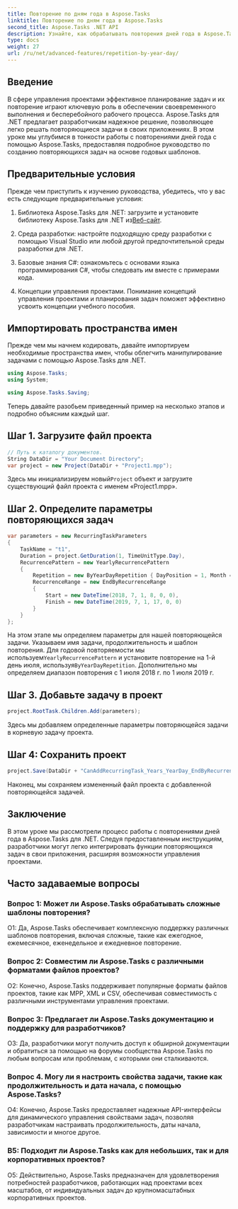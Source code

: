 ```yaml
---
title: Повторение по дням года в Aspose.Tasks
linktitle: Повторение по дням года в Aspose.Tasks
second_title: Aspose.Tasks .NET API
description: Узнайте, как обрабатывать повторения дней года в Aspose.Tasks для .NET, чтобы эффективно оптимизировать управление повторяющимися задачами.
type: docs
weight: 27
url: /ru/net/advanced-features/repetition-by-year-day/
---
```

## Введение

В сфере управления проектами эффективное планирование задач и их повторение играют ключевую роль в обеспечении своевременного выполнения и бесперебойного рабочего процесса. Aspose.Tasks для .NET предлагает разработчикам надежное решение, позволяющее легко решать повторяющиеся задачи в своих приложениях. В этом уроке мы углубимся в тонкости работы с повторениями дней года с помощью Aspose.Tasks, предоставляя подробное руководство по созданию повторяющихся задач на основе годовых шаблонов.

## Предварительные условия

Прежде чем приступить к изучению руководства, убедитесь, что у вас есть следующие предварительные условия:

1.  Библиотека Aspose.Tasks для .NET: загрузите и установите библиотеку Aspose.Tasks для .NET из[Веб-сайт](https://releases.aspose.com/tasks/net/).
   
2. Среда разработки: настройте подходящую среду разработки с помощью Visual Studio или любой другой предпочтительной среды разработки для .NET.

3. Базовые знания C#: ознакомьтесь с основами языка программирования C#, чтобы следовать им вместе с примерами кода.

4. Концепции управления проектами. Понимание концепций управления проектами и планирования задач поможет эффективно усвоить концепции учебного пособия.

## Импортировать пространства имен

Прежде чем мы начнем кодировать, давайте импортируем необходимые пространства имен, чтобы облегчить манипулирование задачами с помощью Aspose.Tasks для .NET.

```csharp
using Aspose.Tasks;
using System;

using Aspose.Tasks.Saving;

```

Теперь давайте разобьем приведенный пример на несколько этапов и подробно объясним каждый шаг.

## Шаг 1. Загрузите файл проекта

```csharp
// Путь к каталогу документов.
String DataDir = "Your Document Directory";
var project = new Project(DataDir + "Project1.mpp");
```

 Здесь мы инициализируем новый`Project` объект и загрузите существующий файл проекта с именем «Project1.mpp».

## Шаг 2. Определите параметры повторяющихся задач

```csharp
var parameters = new RecurringTaskParameters
{
    TaskName = "t1",
    Duration = project.GetDuration(1, TimeUnitType.Day),
    RecurrencePattern = new YearlyRecurrencePattern
    {
        Repetition = new ByYearDayRepetition { DayPosition = 1, Month = Month.July },
        RecurrenceRange = new EndByRecurrenceRange
        {
            Start = new DateTime(2018, 7, 1, 8, 0, 0),
            Finish = new DateTime(2019, 7, 1, 17, 0, 0)
        }
    }
};
```

 На этом этапе мы определяем параметры для нашей повторяющейся задачи. Указываем имя задачи, продолжительность и шаблон повторения. Для годовой повторяемости мы используем`YearlyRecurrencePattern` и установите повторение на 1-й день июля, используя`ByYearDayRepetition`. Дополнительно мы определяем диапазон повторения с 1 июля 2018 г. по 1 июля 2019 г.

## Шаг 3. Добавьте задачу в проект

```csharp
project.RootTask.Children.Add(parameters);
```

Здесь мы добавляем определенные параметры повторяющейся задачи в корневую задачу проекта.

## Шаг 4: Сохранить проект

```csharp
project.Save(DataDir + "CanAddRecurringTask_Years_YearDay_EndByRecurrenceRange_Test.mpp", SaveFileFormat.Mpp);
```

Наконец, мы сохраняем измененный файл проекта с добавленной повторяющейся задачей.

## Заключение

В этом уроке мы рассмотрели процесс работы с повторениями дней года в Aspose.Tasks для .NET. Следуя предоставленным инструкциям, разработчики могут легко интегрировать функции повторяющихся задач в свои приложения, расширяя возможности управления проектами.

## Часто задаваемые вопросы

### Вопрос 1: Может ли Aspose.Tasks обрабатывать сложные шаблоны повторения?

О1: Да, Aspose.Tasks обеспечивает комплексную поддержку различных шаблонов повторения, включая сложные, такие как ежегодное, ежемесячное, еженедельное и ежедневное повторение.

### Вопрос 2: Совместим ли Aspose.Tasks с различными форматами файлов проектов?

О2: Конечно, Aspose.Tasks поддерживает популярные форматы файлов проектов, такие как MPP, XML и CSV, обеспечивая совместимость с различными инструментами управления проектами.

### Вопрос 3: Предлагает ли Aspose.Tasks документацию и поддержку для разработчиков?

О3: Да, разработчики могут получить доступ к обширной документации и обратиться за помощью на форумы сообщества Aspose.Tasks по любым вопросам или проблемам, с которыми они сталкиваются.

### Вопрос 4. Могу ли я настроить свойства задачи, такие как продолжительность и дата начала, с помощью Aspose.Tasks?

О4: Конечно, Aspose.Tasks предоставляет надежные API-интерфейсы для динамического управления свойствами задач, позволяя разработчикам настраивать продолжительность, даты начала, зависимости и многое другое.

### В5: Подходит ли Aspose.Tasks как для небольших, так и для корпоративных проектов?

О5: Действительно, Aspose.Tasks предназначен для удовлетворения потребностей разработчиков, работающих над проектами всех масштабов, от индивидуальных задач до крупномасштабных корпоративных проектов.